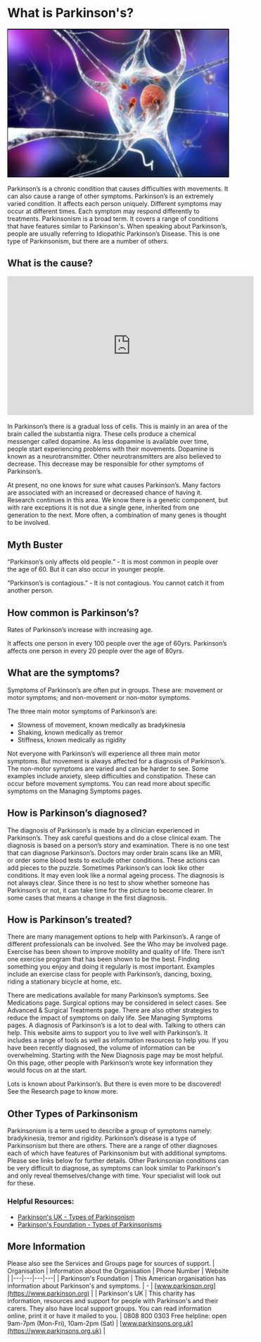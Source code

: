 # What is Parkinson's?

<img src="https://raw.githubusercontent.com/parkinsons-toolkit/app-content/refs/heads/main/images/brain-dopamine.png" alt="Brain diagram showing dopamine pathways in Parkinson's disease" class="hero-image">

Parkinson’s is a chronic condition that causes difficulties with movements. It can also cause a range of other symptoms. Parkinson’s is an extremely varied condition. It affects each person uniquely. Different symptoms may occur at different times. Each symptom may respond differently to treatments.
Parkinsonism is a broad term. It covers a range of conditions that have features similar to Parkinson's. When speaking about Parkinson’s, people are usually referring to Idiopathic Parkinson’s Disease. This is one type of Parkinsonism, but there are a number of others.

## What is the cause?

<div class="video-container">
<iframe width="560" height="315" src="https://www.youtube.com/embed/ikVplhl5zZw" title="YouTube video player" frameborder="0" allow="accelerometer; autoplay; clipboard-write; encrypted-media; gyroscope; picture-in-picture; web-share" allowfullscreen></iframe>
</div>

In Parkinson’s there is a gradual loss of cells. This is mainly in an area of the brain called the substantia nigra. These cells produce a chemical messenger called dopamine. As less dopamine is available over time, people start experiencing problems with their movements. Dopamine is known as a neurotransmitter. Other neurotransmitters are also believed to decrease. This decrease may be responsible for other symptoms of Parkinson’s.

At present, no one knows for sure what causes Parkinson’s. Many factors are associated with an increased or decreased chance of having it. Research continues in this area. We know there is a genetic component, but with rare exceptions it is not due a single gene, inherited from one generation to the next. More often, a combination of many genes is thought to be involved.

## Myth Buster

“Parkinson’s only affects old people.” - It is most common in people over the age of 60. But it can also occur in younger people.

“Parkinson’s is contagious.” - It is not contagious. You cannot catch it from another person.

## How common is Parkinson’s?

Rates of Parkinson’s increase with increasing age.

It affects one person in every 100 people over the age of 60yrs. Parkinson’s affects one person in every 20 people over the age of 80yrs.

## What are the symptoms?

Symptoms of Parkinson’s are often put in groups. These are: movement or motor symptoms; and non-movement or non-motor symptoms.

The three main motor symptoms of Parkinson’s are:

- Slowness of movement, known medically as bradykinesia
- Shaking, known medically as tremor
- Stiffness, known medically as rigidity

Not everyone with Parkinson’s will experience all three main motor symptoms. But movement is always affected for a diagnosis of Parkinson’s. The non-motor symptoms are varied and can be harder to see. Some examples include anxiety, sleep difficulties and constipation. These can occur before movement symptoms. You can read more about specific symptoms on the Managing Symptoms pages.

## How is Parkinson’s diagnosed?

The diagnosis of Parkinson’s is made by a clinician experienced in Parkinson’s. They ask careful questions and do a close clinical exam. The diagnosis is based on a person’s story and examination. There is no one test that can diagnose Parkinson’s. Doctors may order brain scans like an MRI, or order some blood tests to exclude other conditions. These actions can add pieces to the puzzle. Sometimes Parkinson’s can look like other conditions. It may even look like a normal ageing process. The diagnosis is not always clear. Since there is no test to show whether someone has Parkinson’s or not, it can take time for the picture to become clearer. In some cases that means a change in the first diagnosis.

## How is Parkinson’s treated?

There are many management options to help with Parkinson’s. A range of different professionals can be involved. See the Who may be involved page. Exercise has been shown to improve mobility and quality of life. There isn’t one exercise program that has been shown to be the best. Finding something you enjoy and doing it regularly is most important. Examples include an exercise class for people with Parkinson’s, dancing, boxing, riding a stationary bicycle at home, etc.

There are medications available for many Parkinson’s symptoms. See Medications page. Surgical options may be considered in select cases. See Advanced & Surgical Treatments page. There are also other strategies to reduce the impact of symptoms on daily life. See Managing Symptoms pages. A diagnosis of Parkinson’s is a lot to deal with. Talking to others can help. This website aims to support you to live well with Parkinson’s. It includes a range of tools as well as information resources to help you. If you have been recently diagnosed, the volume of information can be overwhelming. Starting with the New Diagnosis page may be most helpful. On this page, other people with Parkinson’s wrote key information they would focus on at the start.

Lots is known about Parkinson’s. But there is even more to be discovered! See the Research page to know more.

## Other Types of Parkinsonism

Parkinsonism is a term used to describe a group of symptoms namely: bradykinesia, tremor and rigidity. Parkinson’s disease is a type of Parkinsonism but there are others. There are a range of other diagnoses each of which have features of Parkinsonism but with additional symptoms. Please see links below for further details. Other Parkinsonian conditions can be very difficult to diagnose, as symptoms can look similar to Parkinson's and only reveal themselves/change with time. Your specialist will look out for these.

### Helpful Resources:

- [Parkinson's UK - Types of Parkinsonism](https://www.parkinsons.org.uk/information-and-support/types-parkinsonism)
- [Parkinson's Foundation - Types of Parkinsonisms](https://www.parkinson.org/understanding-parkinsons/what-is-parkinsons/types-parkinsonisms)

## More Information

Please also see the Services and Groups page for sources of support.
| Organisation | Information about the Organisation | Phone Number | Website |
|---|---|---|---|
| Parkinson's Foundation | This American organisation has information about Parkinson's and symptoms. | - | [www.parkinson.org](https://www.parkinson.org) |
| Parkinson's UK | This charity has information, resources and support for people with Parkinson's and their carers. They also have local support groups. You can read information online, print it or have it mailed to you. | 0808 800 0303 Free helpline: open 9am-7pm (Mon-Fri), 10am-2pm (Sat) | [www.parkinsons.org.uk](https://www.parkinsons.org.uk) |
